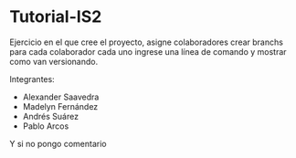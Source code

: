 # Tutorial-IS2
Ejercicio en el que cree el proyecto, asigne colaboradores crear branchs para cada colaborador cada uno ingrese una línea de comando y mostrar como van versionando.

Integrantes:
- Alexander Saavedra
- Madelyn Fernández
- Andrés Suárez
- Pablo Arcos

Y si no pongo comentario
